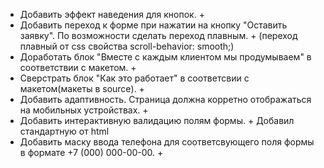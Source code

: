 - Добавить эффект наведения для кнопок. +
- Добавить переход к форме при нажатии на кнопку "Оставить заявку". По возможности сделать переход плавным. + (переход плавный от css свойства scroll-behavior: smooth;)
- Доработать блок "Вместе с каждым клиентом мы продумываем" в соответствии с макетом. +
- Сверстрать блок "Как это работает" в соответсвии с макетом(макеты в source). +
- Добавить адаптивность. Страница должна корретно отображаться на мобильных устройствах. +
- Добавить интерактивную валидацию полям формы. + Добавил стандартную от html
- Добавить маску ввода телефона для соответсвующего поля формы в формате +7 (000) 000-00-00. +
